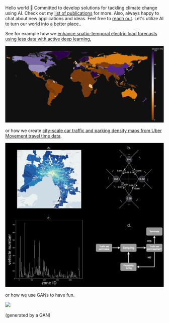 Hello world 👋 Committed to develop solutions for tackling climate change using AI. Check out my [list of publications](https://scholar.google.com/citations?user=bC7mSGUAAAAJ&hl) for more. Also, always happy to chat about new applications and ideas. Feel free to [reach out](https://usys.ethz.ch/personen/profil.MjEzNzU5.TGlzdC82MzcsMzIwMTk3MjIy.html). Let's utilize AI to turn our world into a better place..



See for example how we [enhance spatio-temporal electric load forecasts using less data with active deep learning](https://www.nature.com/articles/s42256-022-00552-x),

<img src="/plotly_dark_4.png" />


or how we create [city-scale car traffic and parking density maps from Uber Movement travel time data](https://www.nature.com/articles/s41597-019-0159-6).

<img src="/MethodFigure.png" />

or how we use GANs to have fun. 

![](https://github.com/ArsamAryandoust/ArsamAryandoust/blob/master/rollover.gif)

(<!--not-->generated by a GAN)
